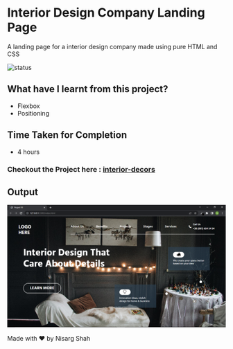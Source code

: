 # Interior Design Company Landing Page
A landing page for a interior design company made using pure HTML and CSS

![status](https://img.shields.io/badge/status-ongoing-green)

## What have I learnt from this project?
- Flexbox
- Positioning

## Time Taken for Completion
- 4 hours

### Checkout the Project here : [interior-decors](https://interior-decors.netlify.app/)

## Output
![output](output.png)

Made with ❤️ by Nisarg Shah


